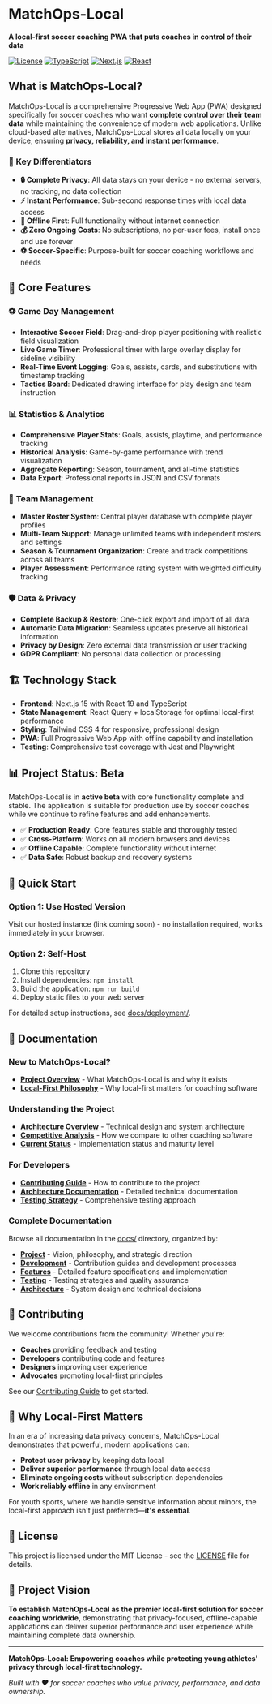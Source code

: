 # MatchOps-Local

**A local-first soccer coaching PWA that puts coaches in control of their data**

[![License](https://img.shields.io/badge/license-MIT-blue.svg)](LICENSE)
[![TypeScript](https://img.shields.io/badge/TypeScript-5.0-blue.svg)](https://www.typescriptlang.org/)
[![Next.js](https://img.shields.io/badge/Next.js-15-black.svg)](https://nextjs.org/)
[![React](https://img.shields.io/badge/React-19-blue.svg)](https://reactjs.org/)

## What is MatchOps-Local?

MatchOps-Local is a comprehensive Progressive Web App (PWA) designed specifically for soccer coaches who want **complete control over their team data** while maintaining the convenience of modern web applications. Unlike cloud-based alternatives, MatchOps-Local stores all data locally on your device, ensuring **privacy, reliability, and instant performance**.

### 🔑 Key Differentiators

- **🔒 Complete Privacy**: All data stays on your device - no external servers, no tracking, no data collection
- **⚡ Instant Performance**: Sub-second response times with local data access
- **📴 Offline First**: Full functionality without internet connection
- **💰 Zero Ongoing Costs**: No subscriptions, no per-user fees, install once and use forever
- **⚽ Soccer-Specific**: Purpose-built for soccer coaching workflows and needs

## 🚀 Core Features

### ⚽ **Game Day Management**
- **Interactive Soccer Field**: Drag-and-drop player positioning with realistic field visualization
- **Live Game Timer**: Professional timer with large overlay display for sideline visibility
- **Real-Time Event Logging**: Goals, assists, cards, and substitutions with timestamp tracking
- **Tactics Board**: Dedicated drawing interface for play design and team instruction

### 📊 **Statistics & Analytics**  
- **Comprehensive Player Stats**: Goals, assists, playtime, and performance tracking
- **Historical Analysis**: Game-by-game performance with trend visualization
- **Aggregate Reporting**: Season, tournament, and all-time statistics
- **Data Export**: Professional reports in JSON and CSV formats

### 👥 **Team Management**
- **Master Roster System**: Central player database with complete player profiles
- **Multi-Team Support**: Manage unlimited teams with independent rosters and settings
- **Season & Tournament Organization**: Create and track competitions across all teams
- **Player Assessment**: Performance rating system with weighted difficulty tracking

### 🛡️ **Data & Privacy**
- **Complete Backup & Restore**: One-click export and import of all data
- **Automatic Data Migration**: Seamless updates preserve all historical information
- **Privacy by Design**: Zero external data transmission or user tracking
- **GDPR Compliant**: No personal data collection or processing

## 🏗️ Technology Stack

- **Frontend**: Next.js 15 with React 19 and TypeScript
- **State Management**: React Query + localStorage for optimal local-first performance
- **Styling**: Tailwind CSS 4 for responsive, professional design
- **PWA**: Full Progressive Web App with offline capability and installation
- **Testing**: Comprehensive test coverage with Jest and Playwright

## 📊 Project Status: Beta

MatchOps-Local is in **active beta** with core functionality complete and stable. The application is suitable for production use by soccer coaches while we continue to refine features and add enhancements.

- ✅ **Production Ready**: Core features stable and thoroughly tested
- ✅ **Cross-Platform**: Works on all modern browsers and devices  
- ✅ **Offline Capable**: Complete functionality without internet
- ✅ **Data Safe**: Robust backup and recovery systems

## 🚀 Quick Start

### Option 1: Use Hosted Version
Visit our hosted instance (link coming soon) - no installation required, works immediately in your browser.

### Option 2: Self-Host
1. Clone this repository
2. Install dependencies: `npm install`
3. Build the application: `npm run build`
4. Deploy static files to your web server

For detailed setup instructions, see [docs/deployment/](docs/deployment/).

## 📖 Documentation

### **New to MatchOps-Local?**
- **[Project Overview](docs/project/PROJECT_OVERVIEW.md)** - What MatchOps-Local is and why it exists
- **[Local-First Philosophy](docs/project/LOCAL_FIRST_PHILOSOPHY.md)** - Why local-first matters for coaching software

### **Understanding the Project**
- **[Architecture Overview](docs/project/ARCHITECTURE.md)** - Technical design and system architecture
- **[Competitive Analysis](docs/project/COMPETITIVE_ANALYSIS.md)** - How we compare to other coaching software
- **[Current Status](docs/project/PROJECT_STATUS.md)** - Implementation status and maturity level

### **For Developers**
- **[Contributing Guide](docs/development/CONTRIBUTING.md)** - How to contribute to the project
- **[Architecture Documentation](docs/architecture/)** - Detailed technical documentation
- **[Testing Strategy](docs/testing/)** - Comprehensive testing approach

### **Complete Documentation**
Browse all documentation in the [docs/](docs/) directory, organized by:
- **[Project](docs/project/)** - Vision, philosophy, and strategic direction
- **[Development](docs/development/)** - Contribution guides and development processes
- **[Features](docs/features/)** - Detailed feature specifications and implementation
- **[Testing](docs/testing/)** - Testing strategies and quality assurance
- **[Architecture](docs/architecture/)** - System design and technical decisions

## 🤝 Contributing

We welcome contributions from the community! Whether you're:
- **Coaches** providing feedback and testing
- **Developers** contributing code and features
- **Designers** improving user experience
- **Advocates** promoting local-first principles

See our [Contributing Guide](docs/development/CONTRIBUTING.md) to get started.

## 🌟 Why Local-First Matters

In an era of increasing data privacy concerns, MatchOps-Local demonstrates that powerful, modern applications can:
- **Protect user privacy** by keeping data local
- **Deliver superior performance** through local data access
- **Eliminate ongoing costs** without subscription dependencies
- **Work reliably offline** in any environment

For youth sports, where we handle sensitive information about minors, the local-first approach isn't just preferred—**it's essential**.

## 📄 License

This project is licensed under the MIT License - see the [LICENSE](LICENSE) file for details.

## 🎯 Project Vision

**To establish MatchOps-Local as the premier local-first solution for soccer coaching worldwide**, demonstrating that privacy-focused, offline-capable applications can deliver superior performance and user experience while maintaining complete data ownership.

---

**MatchOps-Local: Empowering coaches while protecting young athletes' privacy through local-first technology.**

*Built with ❤️ for soccer coaches who value privacy, performance, and data ownership.*